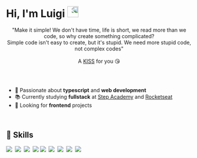 <h1 align="left">Hi, I'm Luigi <img width="30px" style="transform: scaleX(-1)" src="https://raw.githubusercontent.com/kaueMarques/kaueMarques/master/hi.gif"></h1>

<p align="center">
    "Make it simple! We don't have time, life is short, we read more than we code, so why create something complicated?<br>Simple code isn't easy to create, but it's stupid. We need more stupid code, not complex codes"<br><br>A <a href="http://principles-wiki.net/principles:keep_it_simple_stupid">KISS</a> for you 😘
</p>

<br><br>

- 💜 Passionate about **typescript** and **web development**
- 📚 Currently studying **fullstack** at [Step Academy](https://itstep.com.br/) and [Rocketseat](https://www.rocketseat.com.br/)
- 🔭 Looking for **frontend** projects

<br>

## 🚀 Skills

![](https://img.shields.io/badge/-Typescript-0c161f?logo=TypeScript)&nbsp;
![](https://img.shields.io/badge/-React-05122A?style=flat&logo=react)&nbsp;
![](https://img.shields.io/badge/-Next.js-0c161f?logo=Next.js)&nbsp;
![](https://img.shields.io/badge/-Prisma.js-0c161f?logo=data%3Aimage%2Fpng%3Bbase64%2CiVBORw0KGgoAAAANSUhEUgAAADIAAAAyCAYAAAAeP4ixAAAAAXNSR0IArs4c6QAADQ9JREFUaEOtWgtQVdUa%2Fs%2BDw1uUyMLG5pbJpMLFkUECRUGODFwQpEtq5oRNWFoB1oSDpTUGiQY6AeZcbuS9Fk1hN0w9gYiQ%2BAhfxKgooHIdn1ceSonAee873zqswwHOPo9qzcDZnL3Wv%2F%2Fvf3z%2Fv9ZGQn%2F6kBCRYEOqvftDS%2Fm00Z8ikiUOirUPV0IkEaxDWLRo0f6AgIBHtm3bNse6IGe0sD5XQs7IsNTC8XXtCoUiQKvVUmBg4MmWlpZw21Zx0AWjhGCVE8NB7Yem%2Bfj4nO7v7w%2F18PAgtVpNWq1WKCkpycnIyPhkpCTn5FpT2D6Q0c9w8JkpKSm79u7d%2B4pcLie9Xk9ubm6Eay8vrwd37971ccJ6Dk01A3FQP4eE7tmzJ27JkiUqb29vGTzh7e1N9%2B%2FfJyIJubjIqaysbE9aWtpSh4TZnDSstRWPmG7%2BEWBTp069d%2BXKFV%2FuDcjyHjeO%2Bvv7ycXFhZ566ilNa2ur2x8HMizBfmhxNpQQCaKsOgx77dq1hz799NOFnp6e1D%2FQTwoXBSFH8vPz1eXl5W4nTvxMMpmUvv%2F%2B%2B6rFixcniMW7s6b8%2Faxl1mAYxNGjR1Pj4uIq1Gq1VCaVkVEwklQqoaefnkJtbW1QnpYtW8ZyJigoSHPhwgVRr4yJCDsh4rBHHAmDmAUx9%2Brq68wh5e3tRX19DyktLY127dpFDx78RklJydTY2MiSv6ysrHLZsmV%2FtyXb0RB3CIhtYaa7xcXF%2B7KyspIEQSBXV1fSaDTmz6KiIsrMzGT6fvPNN7R8%2BXJ2HRkZOXDs2DFPR4zE54xM7%2BFYdwgI2MZW23Hjxo3QWbNmNfb29sokEgkJRoEkUgkLIalUSrW1tbQgegENqgdJp9PRvHnz6Ny5c8wrKpXqM6VS%2BZYzYP6cOmJFyooVK26Vl5c%2FgVsymYwMBgMxQIJAvr6%2B1NHRwZTGD8Dt3r2b0tPTmaTExMTfVCrV%2BN8HxCb9OifywIEDOxYtWvQmVxKKYoBmYf2wsDD9yZMn5YODg%2BTu7kY6nYF6e%2B9TVFQUtba2Mkarra3dOGfOnDysczQnzDOHFphZy3EBI4GGhISom5qaXPHtuHHj6MGDB8wbAAblMzIyeouKiydIBIEG1Wpyd3dnHtu2bRu999577PrVV1%2Ft%2FuKLLyY6Z8KRs9GzWo1%2FnjxjSofF9MLCwvPvvvtuEJSD8gMDAyzB0SCi5igULlRSUnLutVWvBev0OhIEIykUDDNdu3aNeeXmzZukUCioubl51fTp08ussLpD%2BCSERl680okKaWhoeDM1NbWku7tbgoQ2CgLJpFKWIwgpfAdrnzhxgiIiIli%2BAKzRiNoiZU3kli1b7m7atOlxGOLll1%2B%2BVVr6z8lipCIaMebQcgjv2EkJCQm%2F%2Fvjjjz5QyqSggUU4rjGg8KRJk4SrV69KoCgUd3VzI61Gw4Agh86fP0%2BxsbHU2dlJkydPFlQq1d%2BCg4MPiqskngB26dfa0q%2B%2F%2FvrASy%2B9lIgHciCwPh8IFYRXQkLCoEqlcgcokAC%2Bh7fwN0IQXsrMzOzcsWPHYzDChg3vd%2BTl5T0zOpEdsbUdIKNhSOjOndvPhoeHt1y%2FfkPm6qpghQ9goBR2uAIJLKGR6B988AGtX7%2Be3cN3GACCZhIDa9G6REdH08DAIPn7P248duzYc08%2B%2BeQZR5S3nMOAOMNY2dnZ1woKCv4ynNSm2Oc5YUm9Fd9%2BS6kvvMA8AOXhNXgGa3GN713kLrTylZWstmAUFHzSkp29LsgukFFK2w0tS5TV1dUbUlJScvEQxDwfSHKJVEp6g96cq9iD1NXVUWhoqLnCAzDPIQDinjl%2B%2FDjaFXYvMDDQUFNTEzjpiUltTL4DHTd3hl3wfEJ8fHxf9cFqL1gRIQKGglWhgImtoJyMKT5jxgzD8ePHZT4%2BPmwO9wT0gvV0ej1jOXgGiZ%2BcnEz19fX08OFDKioqOp2VlRVmUzHukbGsZTvAiouLqzIzM%2BN5IvM84BaGdQHO08ODBgYHwUYPDh48OI5bHp%2FIFSjNqRjzcQ2ZVVVVaFdYJQgPf07feLLRxeap0iiUI0LLEspoWH5%2Bfrqenh4572x5LkBBniNQinsoLy%2Fvck5OToDpeeJGAhgAQeKnpKTQoUOH2N%2Fbt28%2FsmbNmmgxr4ylIQcCa%2BXKle3fffddACo3tyoqNXZ%2F3KrcM7gvl7vQ7t3%2FZu06YzMbAwDQzmDs27ePFi9ezK7nz5%2BvbWhoMLUBY8ZYw1hNdstplZWVaampqf%2BCWTn7QGlOo1CU1xDe8Y4fP56OHj2KXaApjGzkLNbw9WC%2B2bNn09mmsyit9MMPP6iSk5MXmQTYDn0brGVaGBYW1nnq1ClzQwc26uvrY3TL6HOoy%2BUJD8UDAgKoqamJdbs2HcJOJyVkMBoYGIRUeXk5a%2FHhKaVSOXj48GEPB4KGYRUdGzduzM%2FNzc3x8vJiBY4zDPcG8sNy%2FyFDoRMESkpKYvtzVHcAtTX45gtyYITe3l6Kj4%2FXnj59WuHu5k4HVAd2K5XKlfbA2AQyceLEX7u7unwQ5WAleAHKwXK8oOHh3DtQBp75%2BOOPad26bOrvH2D7DVsD8yETa%2FGDUVpaemz16tWRuGaUX1097ncDWbp0aUlFRcVbUARJjoGkRCFUuCrIoDeFA4bcxYX0Qx0vAB8%2BfJjCw01HvDIZ2hHxhAcQeMVgQP%2BlYF7p6elBn0ZnzpxhXYBKpdq4cOFCtvESSzhbOdIrl8vG4yG8ZsBi8AbCjB%2B%2BQTYHC88ALPYaKISuClfWe9ka8AaUxeBFFmA2bdpEmzdvZt5%2B%2FvnnOysqKh636VkxiFKp1CiTySQ8CXnXyumUA%2BGfPKxmzZpFjY0%2Fk9EIGpab6dfMOaPIB4TB84PXFCh8584dEA3dunULKgrdXd3Rjz76aMOwviMF2coRg5ubmxShJEUiGgzMtlCOFz2%2BUeK0DO%2BtWLGCvvrqK2ZdXsVNESGx6h1O2biv1qjNoOD5vLw8ys3NZc9MTU099%2BWXX84UDy0Reg4JCbna1NQ0xbLQQSEpThDZJgpbWdO%2BA9%2FhRBFAdu7cSWvWrDGfa40piKN2pDiN1Kg1w6QgEDs2QjhfuHCB1RU8w9fXV9vT0yNSIE1%2BsjqqqqrmJyYm1kN3XiMg0HJwILxFh9Jnz56lkJAQRgrIFwZErKCxEwMJaxRB8ZwR%2BXYYIZC9LpsKCwuZV95%2B%2B%2B2iwoKCtdayzib9pqWlnS8vLw9CnsBCeAAKFa8dPD9YN6zX0cTHJlJbaxtNmDBhCAh2gSPtNKZHGuoSEIZsOzx0eKHWaMjD3Z0uXbpEc%2BfOZc%2F1nTDhf51dXZNMEq3liI3qP2P6dO3FS5dYVeMe4J9M3FALj7CKiYmhmpoa9h3f2trrtXguYY0GDKZQMDXNXiGiJUuW0P79%2BwEGh2ZWK6yFR6yj2blz574PP%2Fwwqbu72wzE5BGj6T2Kxe4wOzubPtm6lZECvGjJWmIhzHMQ3jB53o3lHAbq17179%2Bijjz7CgTcXYdJ5lLo2Q4uvjI2N%2FbWurs4HbodwvkfnFZ0zDxJ91apV5g0XAEmHTlXEgHDA%2BOQ0jHD66aef6MiRI%2BzkHlSMKJBKpQJeWViTZcUjYz1z5cqVtVFRUdtv377NTibxy%2Fw2Cs3jUIVvbm6mmTNnjkh03t3yesGNgL9NLb%2Bc9Vc4GsJeBF1Be3s7a0xx3yI09eHh4arGxsYUMxALVUd6xEaubN269dzmzZv%2FCoYxKYWXnDpGm3gYErylpYWxD%2B%2BIecOI%2B9jPCwaBtTdY%2F9%2BODmprb6fKykr65Zdf6OLFi%2Ba9Pe7z8cwzU%2Fuio6N%2B%2FvzzsjibrY61yi6GZ0HMgsGGIw1usCqS1HIolUr2%2BoBvbXHfchsM5fAqoba2tqG%2Bvj6oubnZt6uri%2BQuctLrTAff8LbfI37CtGnT%2BuLi4loWLoxdO3t26IijITHdHMoRrvCh2tr85S%2B%2BmAOvcKrkR6TvvPMOjkBZwmp1WnbMg54MG6xDtbVUc7Carl%2B%2FSTqddrjZZK%2BuDTRlytOGiIiI%2B3Pnzj35%2BuuvJ1nJZbtnViJAxP8fo7i4%2BGJmVuZ07BXA7fzUEKfrb7zxBl3t6KCjDQ0sWdG9Xr58mREMOmSA5gYIDg5Wh4aG3o6Pj%2F82MTFxgyir2fnPlpFUZkUK742suTIsLOzhqVOnPBE6yBG8dvb398drZ5yqs5zh515IZszz8vQ0Pjtt2m9KpfJSfHz8%2BxERERYNoLX2XCSI%2BNd26XdM6R1rksbGxvSYmJhSg8EgRQJqNOi3pKwqI5xAlUh0f39%2FbURExN158%2BZVp6enrxazuqVVnX0tbcUjNijLigbr1%2Bf8Iz9%2Fy2tDtmR9lcFgMEZGRvYFBwe3JyQkFCiVyv8Mx%2FuwfEee5MgcS7UcTHbrYktLS5fv3bs3w8%2FPTxMaGlqTlZWVb6YfZ07XrGa3c4fSf9L%2FazlnP6dms7YfSC26Tysvp%2F4PpJq7jS%2BgnmUAAAAASUVORK5CYII%3D)
![](https://img.shields.io/badge/-Node.js-05122A?style=flat&logo=node.js)&nbsp;
![](https://img.shields.io/badge/-HTML-05122A?style=flat&logo=HTML5)&nbsp;
![](https://img.shields.io/badge/-CSS-05122A?style=flat&logo=CSS3&logoColor=1572B6)&nbsp;
![](https://img.shields.io/badge/-Git-05122A?style=flat&logo=git)&nbsp;
![](https://img.shields.io/badge/-Docker-0c161f?logo=Docker)&nbsp;

<br>
